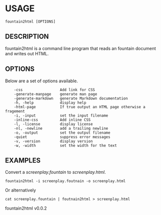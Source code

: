 
# USAGE

	fountain2html [OPTIONS]

## DESCRIPTION

fountain2html is a command line program that reads an fountain document and writes out HTML.


## OPTIONS

Below are a set of options available.

```
    -css                 Add link for CSS
    -generate-manpage    generate man page
    -generate-markdown   generate Markdown documentation
    -h, -help            display help
    -html-page           If true output an HTML page otherwise a fragement
    -i, -input           set the input filename
    -inline-css          Add inline CSS
    -l, -license         display license
    -nl, -newline        add a trailing newline
    -o, -output          set the output filename
    -quiet               suppress error messages
    -v, -version         display version
    -w, -width           set the width for the text
```


## EXAMPLES

Convert a *screenplay.fountain* to *screenplay.html*.

    fountain2html -i screenplay.foutnain -o screenplay.html

Or alternatively

    cat screenplay.fountain | foutnain2html > screenplay.html


fountain2html v0.0.2
